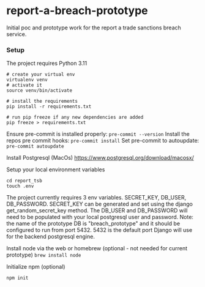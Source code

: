 # report-a-breach-prototype
Initial poc and prototype work for the report a trade sanctions breach service.

### Setup
The project requires Python 3.11

```
# create your virtual env
virtualenv venv
# activate it
source venv/bin/activate

# install the requirements
pip install -r requirements.txt

# run pip freeze if any new dependencies are added
pip freeze > requirements.txt
```

Ensure pre-commit is installed properly:
`pre-commit --version`
Install the repos pre commit hooks:
`pre-commit install`
Set pre-commit to autoupdate:
`pre-commit autoupdate`

Install Postgresql (MacOs)
https://www.postgresql.org/download/macosx/

Setup your local environment variables
```
cd report_tsb
touch .env
```
The project currently requires 3 env variables. SECRET_KEY, DB_USER, DB_PASSWORD.
SECRET_KEY can be generated and set using the django get_random_secret_key method. The DB_USER and DB_PASSWORD will need to
be populated with your local postgresql user and password. Note: the name of the prototype DB is "breach_prototype" and it should be configured to run from port 5432.
5432 is the default port Django will use for the backend postgresql engine.

Install node via the web or homebrew (optional - not needed for current prototype)
`brew install node`

Initialize npm (optional)

`npm init`
